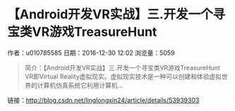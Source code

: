 # 【Android开发VR实战】三.开发一个寻宝类VR游戏TreasureHunt
作者：u010785585
日期：2016-12-30 12:02
浏览量：5059
> 简介：【Android开发VR实战】三.开发一个寻宝类VR游戏TreasureHunt
  VR即Virtual Reality虚拟现实。虚拟现实技术是一种可以创建和体验虚拟世界的计算机仿真系统它利用计算机...

 链接：http://blog.csdn.net/linglongxin24/article/details/53939303
